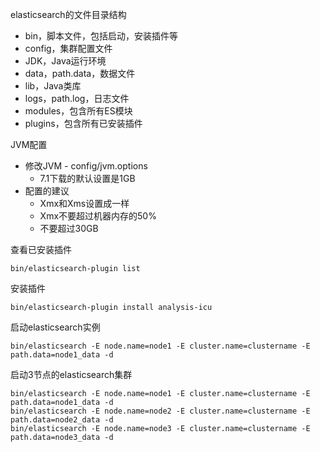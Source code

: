 elasticsearch的文件目录结构

- bin，脚本文件，包括启动，安装插件等
- config，集群配置文件
- JDK，Java运行环境
- data，path.data，数据文件
- lib，Java类库
- logs，path.log，日志文件
- modules，包含所有ES模块
- plugins，包含所有已安装插件



JVM配置

- 修改JVM - config/jvm.options
  - 7.1下载的默认设置是1GB
- 配置的建议
  - Xmx和Xms设置成一样
  - Xmx不要超过机器内存的50%
  - 不要超过30GB



查看已安装插件

```
bin/elasticsearch-plugin list
```

安装插件

```
bin/elasticsearch-plugin install analysis-icu
```



启动elasticsearch实例

```
bin/elasticsearch -E node.name=node1 -E cluster.name=clustername -E path.data=node1_data -d
```

启动3节点的elasticsearch集群

```
bin/elasticsearch -E node.name=node1 -E cluster.name=clustername -E path.data=node1_data -d
bin/elasticsearch -E node.name=node2 -E cluster.name=clustername -E path.data=node2_data -d
bin/elasticsearch -E node.name=node3 -E cluster.name=clustername -E path.data=node3_data -d
```

